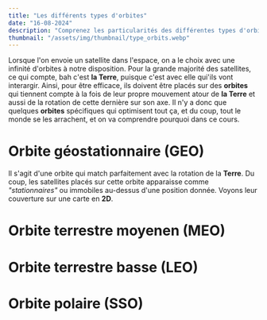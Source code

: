 ```yaml
---
title: "Les différents types d'orbites"
date: "16-08-2024"
description: "Comprenez les particularités des différentes types d'orbites sur lesquelles sont placées les satellites en fonction de leur usage"
thumbnail: "/assets/img/thumbnail/type_orbits.webp"
---
```

Lorsque l'on envoie un satellite dans l'espace, on a le choix avec une infinité d'orbites à notre disposition. 
Pour la grande majorité des satellites, ce qui compte, bah c'est **la Terre**, puisque c'est avec elle qui'ils vont interargir. Ainsi, pour être efficace, ils doivent être placés sur des **orbites** qui tiennent compte à la fois de leur propre mouvement atour de **la Terre** et aussi de la rotation de cette dernière sur son axe.
Il n'y a donc que quelques **orbites** spécifiques qui optimisent tout ça, et du coup, tout le monde se les arrachent, et on va comprendre pourquoi dans ce cours.

# Orbite géostationnaire (GEO)
Il s'agit d'une orbite qui match parfaitement avec la rotation de la **Terre**. Du coup, les satellites placés sur cette orbite apparaisse comme *"stationnaires"* ou immobiles au-dessus d'une position donnée.
Voyons leur couverture sur une carte en **2D**.

# Orbite terrestre moyenen  (MEO)

# Orbite terrestre basse (LEO)

# Orbite polaire (SSO)

